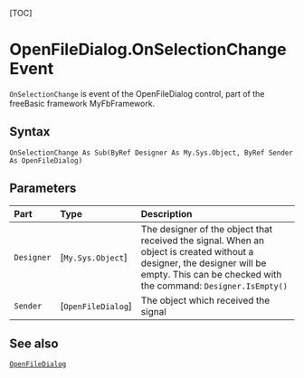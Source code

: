 [TOC]
# OpenFileDialog.OnSelectionChange Event

`OnSelectionChange` is event of the OpenFileDialog control, part of the freeBasic framework MyFbFramework.
## Syntax
```freeBasic
OnSelectionChange As Sub(ByRef Designer As My.Sys.Object, ByRef Sender As OpenFileDialog)
```

## Parameters

|Part|Type|Description|
| :------------ | :------------ | :------------ |
|`Designer`|[`My.Sys.Object`]|The designer of the object that received the signal. When an object is created without a designer, the designer will be empty. This can be checked with the command: `Designer.IsEmpty()`|
|`Sender`|[`OpenFileDialog`]|The object which received the signal|

## See also
[`OpenFileDialog`](OpenFileDialog.md)
